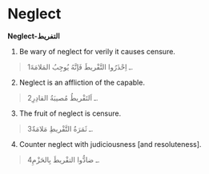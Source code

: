 Neglect
=======

**Neglect-التفريط**

1. Be wary of neglect for verily it causes censure.

> 1ـ اِحْذَرُوا التَّفْريطَ فَإنَّهُ يُوجِبُ المَلامَةَ.

2. Neglect is an affliction of the capable.

> 2ـ اَلتَفْريطُ مُصيبَةُ القادِرِ.

3. The fruit of neglect is censure.

> 3ـ ثَمَرَةُ التَّفْريطِ مَلامَةٌ.

4. Counter neglect with judiciousness [and resoluteness].

> 4ـ ضادُّوا التفْريطَ بِالحَزْمِ.


